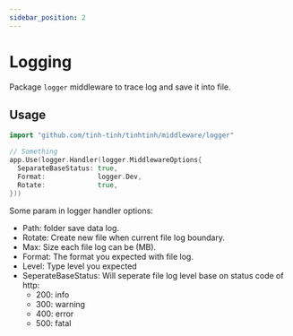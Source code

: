 ```yaml
---
sidebar_position: 2
---
```


# Logging

Package `logger` middleware to trace log and save it into file.

## Usage

```go
import "github.com/tinh-tinh/tinhtinh/middleware/logger"

// Something
app.Use(logger.Handler(logger.MiddlewareOptions{
  SeparateBaseStatus: true,
  Format:             logger.Dev,
  Rotate:             true,
}))
```

Some param in logger handler options:
- Path: folder save data log.
- Rotate: Create new file when current file log boundary.
- Max: Size each file log can be (MB).
- Format: The format you expected with file log.
- Level: Type level you expected
- SeperateBaseStatus: Will seperate file log level base on status code of http:
  + 200: info
  + 300: warning
  + 400: error
  + 500: fatal